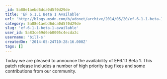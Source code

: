 ```yaml
---
_id: 5a88e1aebd6dca0d5f0d29de
title: 'EF 6.1.1 Beta 1 Available'
url: 'http://blogs.msdn.com/b/adonet/archive/2014/05/20/ef-6-1-1-beta-1-available.aspx'
category: 5a88e1aebd6dca0d5f0d29de
slug: 'ef-6-1-1-beta-1-available'
user_id: 5a83ce59d6eb0005c4ecda2c
username: 'bill-s'
createdOn: '2014-05-24T10:28:16.000Z'
tags: []
---
```


Today we are pleased to announce the availability of EF6.1.1 Beta 1. This patch release includes a number of high priority bug fixes and some contributions from our community.
